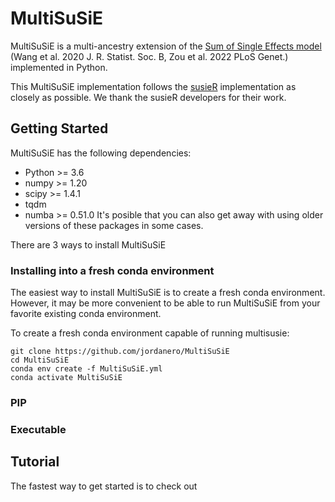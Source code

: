 # MultiSuSiE
MultiSuSiE is a multi-ancestry extension of the [Sum of Single Effects model](https://github.com/stephenslab/susieR) (Wang et al. 2020 J. R. Statist. Soc. B, Zou et al. 2022 PLoS Genet.) implemented in Python. 

This MultiSuSiE implementation follows the [susieR](https://github.com/stephenslab/susieR) implementation as closely as possible. We thank the susieR developers for their work. 

## Getting Started

MultiSuSiE has the following dependencies:
- Python >= 3.6
- numpy >= 1.20
- scipy >= 1.4.1
- tqdm 
- numba >= 0.51.0
It's posible that you can also get away with using older versions of these packages in some cases.

There are 3 ways to install MultiSuSiE

### Installing into a fresh conda environment

The easiest way to install MultiSuSiE is to create a fresh conda environment. However, it may be more convenient to be able to run MultiSuSiE from your favorite existing conda environment.

To create a fresh conda environment capable of running multisusie:
```
git clone https://github.com/jordanero/MultiSuSiE
cd MultiSuSiE
conda env create -f MultiSuSiE.yml
conda activate MultiSuSiE
```

### PIP

### Executable

## Tutorial

The fastest way to get started is to check out 

